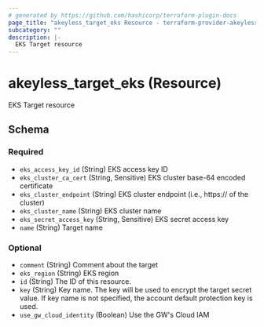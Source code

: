 ```yaml
---
# generated by https://github.com/hashicorp/terraform-plugin-docs
page_title: "akeyless_target_eks Resource - terraform-provider-akeyless"
subcategory: ""
description: |-
  EKS Target resource
---
```


# akeyless_target_eks (Resource)

EKS Target resource



<!-- schema generated by tfplugindocs -->
## Schema

### Required

- `eks_access_key_id` (String) EKS access key ID
- `eks_cluster_ca_cert` (String, Sensitive) EKS cluster base-64 encoded certificate
- `eks_cluster_endpoint` (String) EKS cluster endpoint (i.e., https://<IP> of the cluster)
- `eks_cluster_name` (String) EKS cluster name
- `eks_secret_access_key` (String, Sensitive) EKS secret access key
- `name` (String) Target name

### Optional

- `comment` (String) Comment about the target
- `eks_region` (String) EKS region
- `id` (String) The ID of this resource.
- `key` (String) Key name. The key will be used to encrypt the target secret value. If key name is not specified, the account default protection key is used.
- `use_gw_cloud_identity` (Boolean) Use the GW's Cloud IAM


